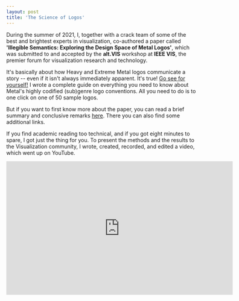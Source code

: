 ```yaml
---
layout: post
title: 'The Science of Logos'
---
```


During the summer of 2021, I, together with a crack team of some of the best and brightest experts in visualization, co-authored a paper called **'Illegible Semantics: Exploring the Design Space of Metal Logos'**, which was submitted to and accepted by the **alt.VIS** workshop at **IEEE VIS**, the premier forum for visualization research and technology.

It's basically about how Heavy and Extreme Metal logos communicate a story -- even if it isn't always immediately apparent. It's true! <a href="../GENREGUIDE" target="_blank" rel="noopener"><span>Go see for yourself!</span></a> I wrote a complete guide on everything you need to know about Metal's highly codified (sub)genre logo conventions. All you need to do is to one click on one of 50 sample logos.



But if you want to first know more about the paper, you can read a brief summary and conclusive remarks <a href="../ILLEGIBLESEMANTICS" target="_blank" rel="noopener"><span>here</span></a>. There you can also find some additional links.


If you find academic reading too technical, and if you got eight minutes to spare, I got just the thing for you. To present the methods and the results to the Visualization community, I wrote, created, recorded, and edited a video, which went up on YouTube.

<iframe width="600" height="355" src="https://www.youtube.com/embed/BZOdIhU-mrA" title="YouTube video player" frameborder="0" allow="accelerometer; autoplay; clipboard-write; encrypted-media; gyroscope; picture-in-picture" allowfullscreen></iframe>